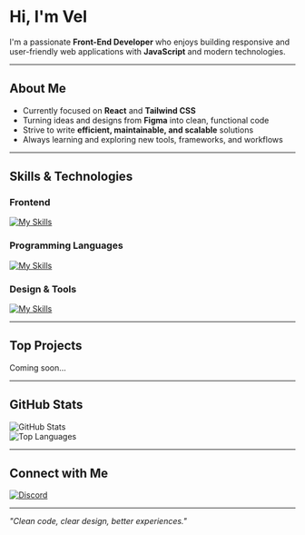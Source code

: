 # Hi, I'm Vel

I'm a passionate **Front-End Developer** who enjoys building responsive and user-friendly web applications with **JavaScript** and modern technologies.  

---

## About Me  

- Currently focused on **React** and **Tailwind CSS**  
- Turning ideas and designs from **Figma** into clean, functional code  
- Strive to write **efficient, maintainable, and scalable** solutions  
- Always learning and exploring new tools, frameworks, and workflows  

---

## Skills & Technologies  

### Frontend  
[![My Skills](https://skillicons.dev/icons?i=html,css,scss,javascript,react,tailwind)](https://skillicons.dev)  

### Programming Languages  
[![My Skills](https://skillicons.dev/icons?i=cpp,cs,c,go)](https://skillicons.dev)


### Design & Tools  
[![My Skills](https://skillicons.dev/icons?i=figma,git,github,vscode)](https://skillicons.dev)  

---

## Top Projects  

Coming soon...  

---

## GitHub Stats  

![GitHub Stats](https://github-readme-stats.vercel.app/api?username=vellpy&show_icons=true&theme=radical)  
![Top Languages](https://github-readme-stats.vercel.app/api/top-langs/?username=vellpy&layout=compact&theme=radical)  

---

## Connect with Me  

[![Discord](https://skillicons.dev/icons?i=discord)](https://discord.com/users/1270223423594954777)  

---

*"Clean code, clear design, better experiences."*
